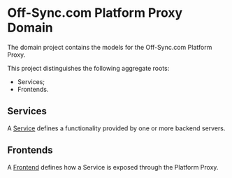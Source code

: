# Off-Sync.com Platform Proxy Domain

The domain project contains the models for the Off-Sync.com Platform Proxy.

This project distinguishes the following aggregate roots:
* Services;
* Frontends.

## Services

A [Service](https://godoc.org/github.com/off-sync/platform-proxy-domain/services#Service) defines a functionality provided by one or more backend servers.

## Frontends

A [Frontend](https://godoc.org/github.com/off-sync/platform-proxy-domain/frontends#Frontend) defines how a Service is exposed through the Platform Proxy.
